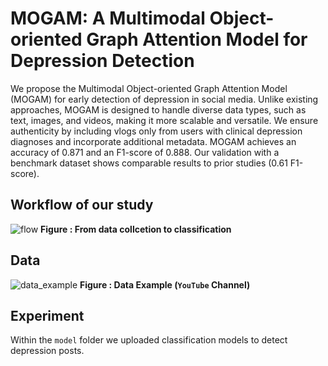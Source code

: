 # MOGAM: A Multimodal Object-oriented Graph Attention Model for Depression Detection
We propose the Multimodal Object-oriented Graph Attention Model (MOGAM) for early detection of depression in social media. Unlike existing approaches, MOGAM is designed to handle diverse data types, such as text, images, and videos, making it more scalable and versatile. We ensure authenticity by including vlogs only from users with clinical depression diagnoses and incorporate additional metadata. MOGAM achieves an accuracy of 0.871 and an F1-score of 0.888. Our validation with a benchmark dataset shows comparable results to prior studies (0.61 F1-score).


## Workflow of our study
![flow](https://github.com/dxlabskku/MOGAM/assets/117570065/57a7da4a-d256-42c4-8168-935182bf984e)
**Figure : From data collcetion to classification**


## Data
![data_example](https://github.com/dxlabskku/MOGAM/assets/117570065/79aa7d44-5d5f-44b1-b375-e1297eb8673c)
**Figure : Data Example (```YouTube``` Channel)**


## Experiment


Within the ```model``` folder we uploaded classification models to detect depression posts.
